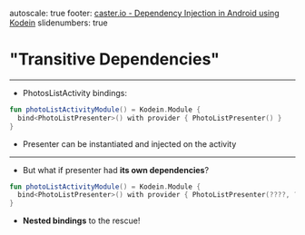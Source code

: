autoscale: true
footer: [caster.io - Dependency Injection in Android using Kodein](https://www.caster.io)
slidenumbers: true

# "Transitive Dependencies"

---

* PhotosListActivity bindings:

```kotlin
fun photoListActivityModule() = Kodein.Module {
  bind<PhotoListPresenter>() with provider { PhotoListPresenter() }
}
```

* Presenter can be instantiated and injected on the activity

---

* But what if presenter had __its own dependencies__?

```kotlin
fun photoListActivityModule() = Kodein.Module {
  bind<PhotoListPresenter>() with provider { PhotoListPresenter(????, ????, ????) }
}
```

* __Nested bindings__ to the rescue!

